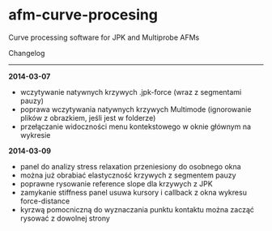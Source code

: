 afm-curve-procesing
===================

Curve processing software for JPK and Multiprobe AFMs


Changelog
_________

**2014-03-07**
* wczytywanie natywnych krzywych .jpk-force (wraz z segmentami pauzy)
* poprawa wczytywania natywnych krzywych Multimode (ignorowanie plików z obrazkiem, jeśli jest w folderze)
* przełączanie widoczności menu kontekstowego w oknie głównym na wykresie

**2014-03-09**
* panel do analizy stress relaxation przeniesiony do osobnego okna
* można już obrabiać elastyczność krzywych z segmentem pauzy
* poprawne rysowanie reference slope dla krzywych z JPK
* zamykanie stiffness panel usuwa kursory i callback z okna wykresu force-distance
* kyrzwą pomocniczną do wyznaczania punktu kontaktu można zacząć rysować z dowolnej strony
